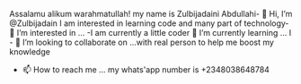 Assalamu alikum warahmatullah! my name is Zulbijadaini Abdullahi- 👋 Hi, I’m @Zulbijadain
I am interested in learning code and many part of technology- 👀 I’m interested in ...
-I am currently a little coder  🌱 I’m currently learning ...
I - 💞️ I’m looking to collaborate on ...with real person to help me boost my knowledge
- 📫 How to reach me ... my whats'app number is +2348038648784

<!---
Zulbijadain/Zulbijadain is a ✨ special ✨ repository because its `README.md` (this file) appears on your GitHub profile.
You can click the Preview link to take a look at your changes.
--->
